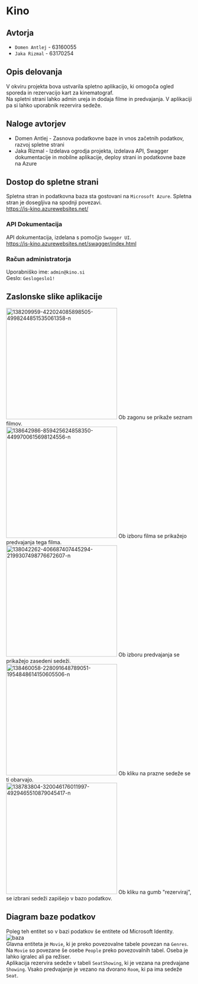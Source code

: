 # Kino
## Avtorja
* `Domen Antlej` - 63160055
* `Jaka Rizmal` - 63170254
## Opis delovanja
V okviru projekta bova ustvarila spletno aplikacijo, ki omogoča ogled sporeda in rezervacijo kart za kinematograf.  
Na spletni strani lahko admin ureja in dodaja filme in predvajanja. V aplikaciji pa si lahko uporabnik rezervira sedeže.

## Naloge avtorjev
* Domen Antlej - Zasnova podatkovne baze in vnos začetnih podatkov, razvoj spletne strani
* Jaka Rizmal - Izdelava ogrodja projekta, izdelava API, Swagger dokumentacije in mobilne aplikacije, deploy strani in podatkovne baze na Azure

## Dostop do spletne strani
Spletna stran in podatkovna baza sta gostovani na `Microsoft Azure`. Spletna stran je dosegljiva na spodnji povezavi.  
https://is-kino.azurewebsites.net/
### API Dokumentacija
API dokumentacija, izdelana s pomočjo `Swagger UI`.  
https://is-kino.azurewebsites.net/swagger/index.html
### Račun administratorja
Uporabniško ime: `admin@kino.si`  
Geslo: `Geslogeslo1!`
## Zaslonske slike aplikacije
<img width="300" src="https://i.ibb.co/GWmMDsJ/138209959-422024085898505-4998244851535061358-n.jpg" alt="138209959-422024085898505-4998244851535061358-n" border="0">
Ob zagonu se prikaže seznam filmov. <br>
<img width="300" src="https://i.ibb.co/rvggZhj/138642986-859425624858350-4499700615698124556-n.jpg" alt="138642986-859425624858350-4499700615698124556-n" border="0">
Ob izboru filma se prikažejo predvajanja tega filma.
<br>
<img width="300" src="https://i.ibb.co/bHvXH2L/138042262-406687407445294-2199307498776672607-n.jpg" alt="138042262-406687407445294-2199307498776672607-n" border="0">
Ob izboru predvajanja se prikažejo zasedeni sedeži. 
<br>
<img width="300" src="https://i.ibb.co/cwJ1Qbs/138460058-228091648789051-1954848614150605506-n.jpg" alt="138460058-228091648789051-1954848614150605506-n" border="0">
Ob kliku na prazne sedeže se ti obarvajo.
<br>
<img width="300" src="https://i.ibb.co/g3fg313/138783804-320046176011997-4929465510879045417-n.jpg" alt="138783804-320046176011997-4929465510879045417-n" border="0">
Ob kliku na gumb "rezerviraj", se izbrani sedeži zapišejo v bazo podatkov.

## Diagram baze podatkov
Poleg teh entitet so v bazi podatkov še entitete od Microsoft Identity.
<img src="https://i.ibb.co/Nx6wFxb/baza.png" alt="baza" border="0">
<br>
Glavna entiteta je `Movie`, ki je preko povezovalne tabele povezan na `Genres`.  
Na `Movie` so povezane še osebe `People` preko povezovalnih tabel. Oseba je lahko igralec ali pa režiser.  
Aplikacija rezervira sedeže v tabeli `SeatShowing`, ki je vezana na predvajane `Showing`.
Vsako predvajanje je vezano na dvorano `Room`, ki pa ima sedeže `Seat`.
